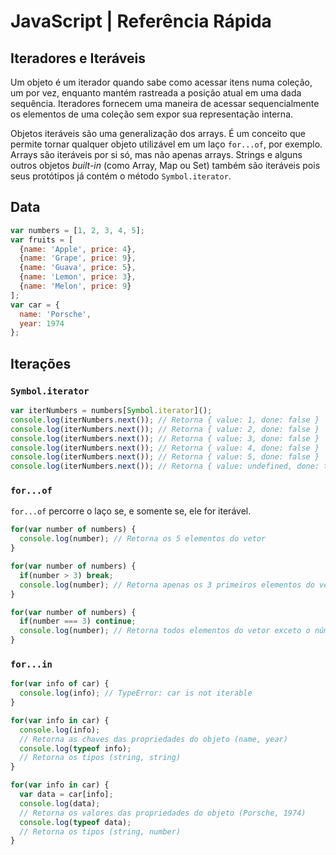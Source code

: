 # JavaScript | Referência Rápida

## Iteradores e Iteráveis

Um objeto é um iterador quando sabe como acessar itens numa coleção, um por vez, enquanto mantém rastreada a posição atual em uma dada sequência. Iteradores fornecem uma maneira de acessar sequencialmente os elementos de uma coleção sem expor sua representação interna.

Objetos iteráveis são uma generalização dos arrays. É um conceito que permite tornar qualquer objeto utilizável em um laço `for...of`, por exemplo. Arrays são iteráveis por si só, mas não apenas arrays. Strings e alguns outros objetos _built-in_ (como Array, Map ou Set) também são iteráveis pois seus protótipos já contém o método `Symbol.iterator`.

## Data

```javascript
var numbers = [1, 2, 3, 4, 5];
var fruits = [
  {name: 'Apple', price: 4},
  {name: 'Grape', price: 9},
  {name: 'Guava', price: 5},
  {name: 'Lemon', price: 3},
  {name: 'Melon', price: 9}
];
var car = {
  name: 'Porsche',
  year: 1974
};
```

## Iterações

### `Symbol.iterator`

```javascript
var iterNumbers = numbers[Symbol.iterator]();
console.log(iterNumbers.next()); // Retorna { value: 1, done: false }
console.log(iterNumbers.next()); // Retorna { value: 2, done: false }
console.log(iterNumbers.next()); // Retorna { value: 3, done: false }
console.log(iterNumbers.next()); // Retorna { value: 4, done: false }
console.log(iterNumbers.next()); // Retorna { value: 5, done: false }
console.log(iterNumbers.next()); // Retorna { value: undefined, done: true }
```

### `for...of`

`for...of` percorre o laço se, e somente se, ele for iterável.

```javascript
for(var number of numbers) {
  console.log(number); // Retorna os 5 elementos do vetor
}

for(var number of numbers) {
  if(number > 3) break;
  console.log(number); // Retorna apenas os 3 primeiros elementos do vetor
}

for(var number of numbers) {
  if(number === 3) continue;
  console.log(number); // Retorna todos elementos do vetor exceto o número 3
}
```

### `for...in`

```javascript
for(var info of car) {
  console.log(info); // TypeError: car is not iterable
}

for(var info in car) {
  console.log(info);
  // Retorna as chaves das propriedades do objeto (name, year)
  console.log(typeof info);
  // Retorna os tipos (string, string)
}

for(var info in car) {
  var data = car[info];
  console.log(data);
  // Retorna os valores das propriedades do objeto (Porsche, 1974)
  console.log(typeof data);
  // Retorna os tipos (string, number)
}
```
